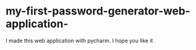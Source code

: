 # my-first-password-generator-web-application-
I made this web application with pycharm. I hope you like it
